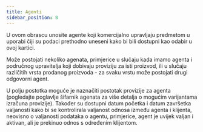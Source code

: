 ```yaml
---
title: Agenti
sidebar_position: 8
---
```


U ovom obrascu unosite agente koji komercijalno upravljaju predmetom u uporabi čiji su podaci prethodno uneseni kako bi bili dostupni kao odabir u ovoj kartici.

Može postojati nekoliko agenata, primjerice u slučaju kada imamo agenta i područnog upravitelja koji dobivaju proviziju za isti proizvod, ili u slučaju različitih vrsta prodanog proizvoda - za svaku vrstu može postojati drugi odgovorni agent. 

U polju postotka moguće je naznačiti postotak provizije za agenta (pogledajte poglavlje šifarnik agenata za više detalja o mogućim varijantama izračuna provizije). Također su dostupni datum početka i datum završetka valjanosti kako bi se kontrolirala valjanost odnosa između agenta i klijenta, neovisno o valjanosti podataka o agentu, primjerice, agent je uvijek valjan i aktivan, ali je prekinuo odnos s određenim klijentom.